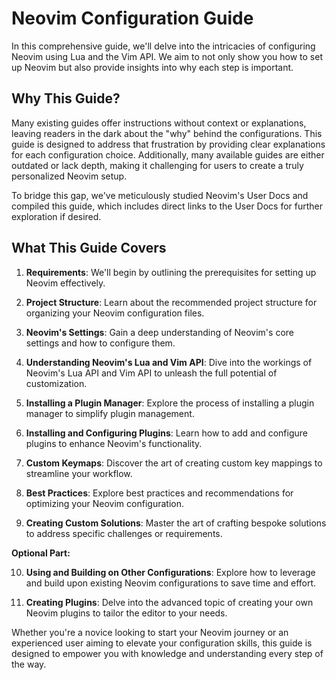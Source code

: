# Neovim Configuration Guide

In this comprehensive guide, we'll delve into the intricacies of configuring Neovim using Lua and the Vim API. We aim to not only show you how to set up Neovim but also provide insights into why each step is important.

## Why This Guide?

Many existing guides offer instructions without context or explanations, leaving readers in the dark about the "why" behind the configurations. This guide is designed to address that frustration by providing clear explanations for each configuration choice. Additionally, many available guides are either outdated or lack depth, making it challenging for users to create a truly personalized Neovim setup.

To bridge this gap, we've meticulously studied Neovim's User Docs and compiled this guide, which includes direct links to the User Docs for further exploration if desired.

## What This Guide Covers

1. **Requirements**: We'll begin by outlining the prerequisites for setting up Neovim effectively.

2. **Project Structure**: Learn about the recommended project structure for organizing your Neovim configuration files.

3. **Neovim's Settings**: Gain a deep understanding of Neovim's core settings and how to configure them.

4. **Understanding Neovim's Lua and Vim API**: Dive into the workings of Neovim's Lua API and Vim API to unleash the full potential of customization.

5. **Installing a Plugin Manager**: Explore the process of installing a plugin manager to simplify plugin management.

6. **Installing and Configuring Plugins**: Learn how to add and configure plugins to enhance Neovim's functionality.

7. **Custom Keymaps**: Discover the art of creating custom key mappings to streamline your workflow.

8. **Best Practices**: Explore best practices and recommendations for optimizing your Neovim configuration.

9. **Creating Custom Solutions**: Master the art of crafting bespoke solutions to address specific challenges or requirements.

**Optional Part:**

10. **Using and Building on Other Configurations**: Explore how to leverage and build upon existing Neovim configurations to save time and effort.

11. **Creating Plugins**: Delve into the advanced topic of creating your own Neovim plugins to tailor the editor to your needs.

Whether you're a novice looking to start your Neovim journey or an experienced user aiming to elevate your configuration skills, this guide is designed to empower you with knowledge and understanding every step of the way.